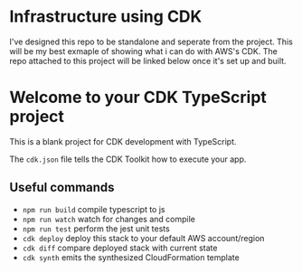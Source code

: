 # Infrastructure using CDK

I've designed this repo to be standalone and seperate from the project. This will be my best exmaple of showing what i can do with AWS's CDK. The repo attached to this project will be linked below once it's set up and built.

# Welcome to your CDK TypeScript project

This is a blank project for CDK development with TypeScript.

The `cdk.json` file tells the CDK Toolkit how to execute your app.

## Useful commands

- `npm run build` compile typescript to js
- `npm run watch` watch for changes and compile
- `npm run test` perform the jest unit tests
- `cdk deploy` deploy this stack to your default AWS account/region
- `cdk diff` compare deployed stack with current state
- `cdk synth` emits the synthesized CloudFormation template
